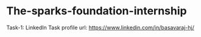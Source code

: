 # The-sparks-foundation-internship
Task-1: LinkedIn Task 
profile url: https://www.linkedin.com/in/basavaraj-hj/
